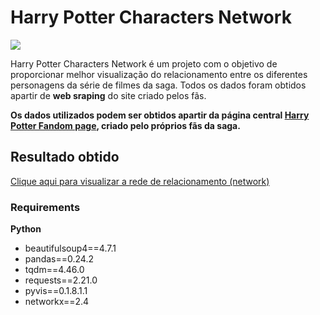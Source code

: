 # Harry Potter Characters Network

![](https://www.criarfacebook.com/capas/covers-images/download/harry-potter-minimalista_facebook_cover.jpg)

Harry Potter Characters Network é um projeto com o objetivo de proporcionar melhor visualização do relacionamento entre os diferentes personagens da série de filmes da saga. Todos os dados foram obtidos apartir de **web sraping** do site criado pelos fãs. 

**Os dados utilizados podem ser obtidos apartir da página central [Harry Potter Fandom page](https://harrypotter.fandom.com/), criado pelo próprios fãs da saga.**

## Resultado obtido
[Clique aqui para visualizar a rede de relacionamento (network)](https://viniciushenr.github.io/harry_potter_characters_network/)

### Requirements
**Python**

* beautifulsoup4==4.7.1
* pandas==0.24.2
* tqdm==4.46.0
* requests==2.21.0
* pyvis==0.1.8.1.1
* networkx==2.4
